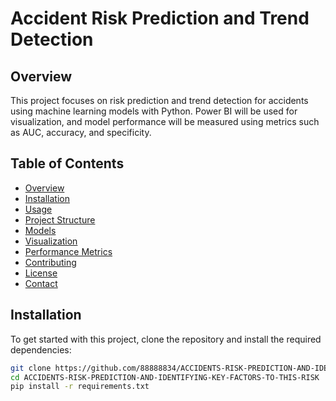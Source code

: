 # Accident Risk Prediction and Trend Detection

## Overview
This project focuses on risk prediction and trend detection for accidents using machine learning models with Python. Power BI will be used for visualization, and model performance will be measured using metrics such as AUC, accuracy, and specificity.

## Table of Contents
- [Overview](#overview)
- [Installation](#installation)
- [Usage](#usage)
- [Project Structure](#project-structure)
- [Models](#models)
- [Visualization](#visualization)
- [Performance Metrics](#performance-metrics)
- [Contributing](#contributing)
- [License](#license)
- [Contact](#contact)

## Installation
To get started with this project, clone the repository and install the required dependencies:

```sh
git clone https://github.com/88888834/ACCIDENTS-RISK-PREDICTION-AND-IDENTIFYING-KEY-FACTORS-TO-THIS-RISK.git
cd ACCIDENTS-RISK-PREDICTION-AND-IDENTIFYING-KEY-FACTORS-TO-THIS-RISK
pip install -r requirements.txt
